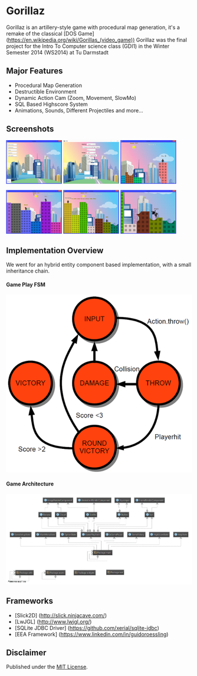 # Gorillaz
Gorillaz is an artillery-style game with procedural map generation, it's a remake of the classical [DOS Game] (https://en.wikipedia.org/wiki/Gorillas_(video_game))
Gorillaz was the final project for the Intro To Computer science class (GDI1) in the Winter Semester 2014 (WS2014) at Tu Darmstadt


## Major Features
- Procedural Map Generation
- Destructible Environment
- Dynamic Action Cam (Zoom, Movement, SlowMo)
- SQL Based Highscore System
- Animations, Sounds, Different Projectiles and more...


## Screenshots

<img src="doc/screenshots/Screenshot_MainMenue.png" width="30%"></img> <img src="doc/screenshots/Screenshot_Options.png" width="30%"></img> <img src="doc/screenshots/Screenshot_SlowMo.png" width="30%"></img>

<img src="doc/screenshots/Screenshot_Sun.png" width="30%"></img> <img src="doc/screenshots/Screenshot_Explosion.png" width="30%"></img> <img src="doc/screenshots/Screenshot_Treffer.png" width="30%"></img>


## Implementation Overview
We went for an hybrid entity component based implementation, with a small inheritance chain.

#### Game Play FSM
![Game Play FSM](doc/diagrams/diagram_fsm.png)

#### Game Architecture
![Game Architecture Overview](doc/diagrams/diagram_overview_white.png)


## Frameworks
- [Slick2D] (http://slick.ninjacave.com/)
- [LwJGL] (http://www.lwjgl.org/)
- [SQLite JDBC Driver] (https://github.com/xerial/sqlite-jdbc)
- [EEA Framework] (https://www.linkedin.com/in/guidoroessling)


## Disclaimer
Published under the [MIT License](LICENSE.md).